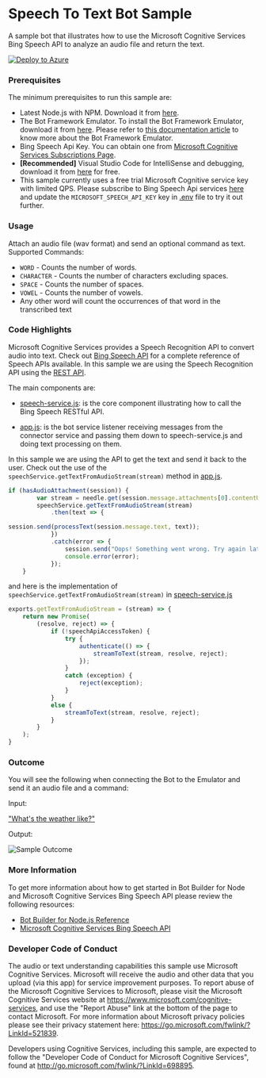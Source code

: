 ﻿# Speech To Text Bot Sample

A sample bot that illustrates how to use the Microsoft Cognitive Services Bing Speech API to analyze an audio file and return the text.

[![Deploy to Azure](http://azuredeploy.net/deploybutton.png)](https://azuredeploy.net)

### Prerequisites

The minimum prerequisites to run this sample are:
* Latest Node.js with NPM. Download it from [here](https://nodejs.org/en/download/).
* The Bot Framework Emulator. To install the Bot Framework Emulator, download it from [here](https://aka.ms/bf-bc-emulator). Please refer to [this documentation article](https://docs.botframework.com/en-us/csharp/builder/sdkreference/gettingstarted.html#emulator) to know more about the Bot Framework Emulator.
* Bing Speech Api Key. You can obtain one from [Microsoft Cognitive Services Subscriptions Page](https://www.microsoft.com/cognitive-services/en-us/subscriptions?productId=/products/Bing.Speech.Preview).
* **[Recommended]** Visual Studio Code for IntelliSense and debugging, download it from [here](https://code.visualstudio.com/) for free.
* This sample currently uses a free trial Microsoft Cognitive service key with limited QPS. Please subscribe to Bing Speech Api services [here](https://www.microsoft.com/cognitive-services/en-us/subscriptions) and update the `MICROSOFT_SPEECH_API_KEY` key in [.env](.env) file to try it out further.

### Usage

Attach an audio file (wav format) and send an optional command as text. 
Supported Commands:
* `WORD` - Counts the number of words.
* `CHARACTER` - Counts the number of characters excluding spaces.
* `SPACE` - Counts the number of spaces.
* `VOWEL` - Counts the number of vowels.
* Any other word will count the occurrences of that word in the transcribed text

### Code Highlights

Microsoft Cognitive Services provides a Speech Recognition API to convert audio into text. Check out [Bing Speech API](https://www.microsoft.com/cognitive-services/en-us/speech-api) for a complete reference of Speech APIs available. In this sample we are using the Speech Recognition API using the [REST API](https://www.microsoft.com/cognitive-services/en-us/Speech-api/documentation/API-Reference-REST/BingVoiceRecognition).

The main components are:

* [speech-service.js](speech-service.js): is the core component illustrating how to call the Bing Speech RESTful API.

* [app.js](app.js): is the bot service listener receiving messages from the connector service and passing them down to speech-service.js and doing text processing on them.

In this sample we are using the API to get the text and send it back to the user. Check out the use of the `speechService.getTextFromAudioStream(stream)` method in [app.js](app.js).

````JavaScript
if (hasAudioAttachment(session)) {
        var stream = needle.get(session.message.attachments[0].contentUrl);
        speechService.getTextFromAudioStream(stream)
            .then(text => {

session.send(processText(session.message.text, text));
            })
            .catch(error => {
                session.send("Oops! Something went wrong. Try again later.");
                console.error(error);
            });
    }
````
and here is the implementation of `speechService.getTextFromAudioStream(stream)` in [speech-service.js](speech-service.js)
````JavaScript
exports.getTextFromAudioStream = (stream) => {
    return new Promise(
        (resolve, reject) => {
            if (!speechApiAccessToken) {
                try {
                    authenticate(() => {
                        streamToText(stream, resolve, reject);
                    });
                }
                catch (exception) {
                    reject(exception);
                }
            }
            else {
                streamToText(stream, resolve, reject);
            }
        }
    );
}
````

### Outcome

You will see the following when connecting the Bot to the Emulator and send it an audio file and a command:

Input:

["What's the weather like?"](audio/whatstheweatherlike.wav)

Output:

![Sample Outcome](images/outcome-emulator.png)

### More Information

To get more information about how to get started in Bot Builder for Node and Microsoft Cognitive Services Bing Speech API please review the following resources:
* [Bot Builder for Node.js Reference](https://docs.botframework.com/en-us/node/builder/overview/#navtitle)
* [Microsoft Cognitive Services Bing Speech API](https://www.microsoft.com/cognitive-services/en-us/speech-api)



### Developer Code of Conduct

The audio or text understanding capabilities this sample use Microsoft Cognitive Services. Microsoft will receive the audio and other data that you upload (via this app) for service improvement purposes. To report abuse of the Microsoft Cognitive Services to Microsoft, please visit the Microsoft Cognitive Services website at https://www.microsoft.com/cognitive-services, and use the "Report Abuse" link at the bottom of the page to contact Microsoft. For more information about Microsoft privacy policies please see their privacy statement here: https://go.microsoft.com/fwlink/?LinkId=521839.

Developers using Cognitive Services, including this sample, are expected to follow the "Developer Code of Conduct for Microsoft Cognitive Services", found at http://go.microsoft.com/fwlink/?LinkId=698895.
